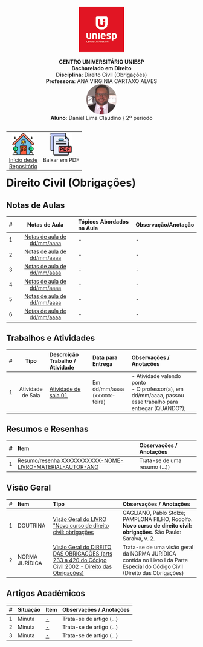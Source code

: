 <div align="center">

<p align="center"><img height="120" src="../../figuras/LOGO_UNIESP.png"> </p>

<p align="center"><b>CENTRO UNIVERSITÁRIO UNIESP</b><br>
<b>Bacharelado em Direito</b><br>
<b>Disciplina</b>: Direito Civil (Obrigações)<br>
<b>Professora</b>: ANA VIRGINIA CARTAXO ALVES<br>
<img align="center" src="../../figuras/FOTO_PERFIL_DANIEL_CLAUDINO_2023.png" width="80"><br>
<b>Aluno</b>: Daniel Lima Claudino / 2º período<br>
 </p>
</div>

<table align="right" border="0">
  <tr>
    <td align="center" valign="top">
      <a href="../../README.md">
        <img src="https://github.com/dnlclaudino/imagens/blob/master/icones/icone-casa2.png?raw=true" heigh="60" width="60"><br>Início deste <br>Repositório
      </a>
    </td>
    <td align="center" valign="top">
        <img src="https://github.com/dnlclaudino/imagens/blob/master/icones-aplicativos/pdf/pdf.png?raw=true" heigh="60" width="60"><br>Baixar em PDF
    </td>
  </tr>
</table><br><br><br><br><br>

# Direito Civil (Obrigações)

## Notas de Aulas

|#|Notas de Aula|Tópicos Abordados na Aula|Observação/Anotação|
|:---:|:---:|:---|:---|
|1|[Notas de aula de dd/mm/aaaa](./notas-de-aulas/notas-de-aula-aaa-mm-aa.md)|-|-|
|2|[Notas de aula de dd/mm/aaaa](./notas-de-aulas/notas-de-aula-aaa-mm-aa.md)|-|-|
|3|[Notas de aula de dd/mm/aaaa](./notas-de-aulas/notas-de-aula-aaa-mm-aa.md)|-|-|
|4|[Notas de aula de dd/mm/aaaa](./notas-de-aulas/notas-de-aula-aaa-mm-aa.md)|-|-|
|5|[Notas de aula de dd/mm/aaaa](./notas-de-aulas/notas-de-aula-aaa-mm-aa.md)|-|-|
|6|[Notas de aula de dd/mm/aaaa](./notas-de-aulas/notas-de-aula-aaa-mm-aa.md)|-|-|

## Trabalhos e Atividades

|#|Tipo|Descrcição Trabalho / Atividade|Data para Entrega| Observações / Anotações |
|:---:|:---:|:---|:---|:---|
|1|Atividade de Sala|[Atividade de sala 01](./atividades-e-trabalhos/2024-mm-dd-atividade-01.md)|Em dd/mm/aaaa<br>(xxxxxx-feira)|- Atividade valendo ponto<br> - O professor(a), em dd/mm/aaaa, passou esse trabalho para entregar (QUANDO?);|

## Resumos e Resenhas

|#|Item|Observações / Anotações|
|:---:|:---|:---|
|1|[Resumo/resenha XXXXXXXXXXX-NOME-LIVRO-MATERIAL-AUTOR-ANO]()|Trata-se de uma resumo (...))|

## Visão Geral

|#|Item|Tipo|Observações / Anotações|
|:---:|:---|:---|:---|
|1|DOUTRINA|[Visão Geral do LIVRO "Novo curso de direito civil: obrigações](./visao-geral/visao-geral-lei-10406-2002-parte-especial-livro-i-obrigacoes.md)|GAGLIANO, Pablo Stolze; PAMPLONA FILHO, Rodolfo. **Novo curso de direito civil: obrigações**. São Paulo: Saraiva, v. 2.|
|2|NORMA JURÍDICA|[Visão Geral do DIREITO DAS OBRIGAÇÕES (arts 233 a 420 do Código Civil 2002 - Direito das Obrigações)](./visao-geral/visao-geral-lei-10406-2002-parte-especial-livro-i-obrigacoes.md)|Trata-se de uma visão geral da NORMA JURÍDICA contida no Livro I da Parte Especial do Código Civil (Direito das Obrigações)|

## Artigos Acadêmicos

|#|Situação|Item|Observações / Anotações|
|:---:|:---|:---|:---|
|1|Minuta|[-](./artigos/artigo-2024-mm-dd-xxxxxxx.md)|Trata-se de artigo (...)|
|2|Minuta|[-](./artigos/artigo-2024-mm-dd-xxxxxxx.md)|Trata-se de artigo (...)|
|3|Minuta|[-](./artigos/artigo-2024-mm-dd-xxxxxxx.md)|Trata-se de artigo (...)|
